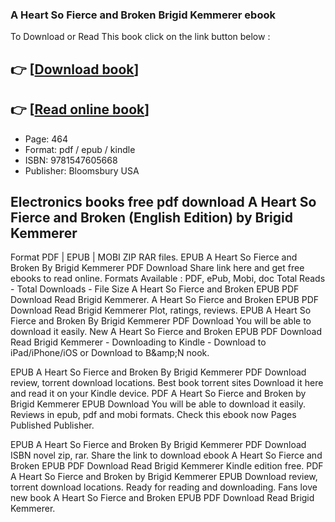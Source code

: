 ### A Heart So Fierce and Broken Brigid Kemmerer ebook

To Download or Read This book click on the link button below :

## 👉  [**[Download book](http://ebooksharez.info/download.php?group=book&from=github.com&id=558369&lnk=1066 "Download book")**]

## 👉  [**[Read online book](http://ebooksharez.info/download.php?group=book&from=github.com&id=558369&lnk=1066 "Read online book")**]


* Page: 464
* Format: pdf / epub / kindle
* ISBN: 9781547605668
* Publisher: Bloomsbury USA



## Electronics books free pdf download A Heart So Fierce and Broken (English Edition) by Brigid Kemmerer


Format PDF | EPUB | MOBI ZIP RAR files. EPUB A Heart So Fierce and Broken By Brigid Kemmerer PDF Download Share link here and get free ebooks to read online. Formats Available : PDF, ePub, Mobi, doc Total Reads - Total Downloads - File Size A Heart So Fierce and Broken EPUB PDF Download Read Brigid Kemmerer. A Heart So Fierce and Broken EPUB PDF Download Read Brigid Kemmerer Plot, ratings, reviews. EPUB A Heart So Fierce and Broken By Brigid Kemmerer PDF Download You will be able to download it easily. New A Heart So Fierce and Broken EPUB PDF Download Read Brigid Kemmerer - Downloading to Kindle - Download to iPad/iPhone/iOS or Download to B&amp;amp;N nook.

EPUB A Heart So Fierce and Broken By Brigid Kemmerer PDF Download review, torrent download locations. Best book torrent sites Download it here and read it on your Kindle device. PDF A Heart So Fierce and Broken by Brigid Kemmerer EPUB Download You will be able to download it easily. Reviews in epub, pdf and mobi formats. Check this ebook now Pages Published Publisher.

EPUB A Heart So Fierce and Broken By Brigid Kemmerer PDF Download ISBN novel zip, rar. Share the link to download ebook A Heart So Fierce and Broken EPUB PDF Download Read Brigid Kemmerer Kindle edition free. PDF A Heart So Fierce and Broken by Brigid Kemmerer EPUB Download review, torrent download locations. Ready for reading and downloading. Fans love new book A Heart So Fierce and Broken EPUB PDF Download Read Brigid Kemmerer.





